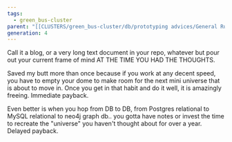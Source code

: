 ```yaml
---
tags:
  - green_bus-cluster
parent: "[[CLUSTERS/green_bus-cluster/db/prototyping advices/General Rules|General Rules]]"
generation: 4
---
```

Call it a blog, or a very long text document in your repo, whatever but pour out your current frame of mind AT THE TIME YOU HAD THE THOUGHTS.

Saved my butt more than once because if you work at any decent speed, you have to empty your dome to make room for the next mini universe that is about to move in. Once you get in that habit and do it well, it is amazingly freeing. Immediate payback.

Even better is when you hop from DB to DB, from Postgres relational to MySQL relational to neo4j graph db.. you gotta have notes or invest the time to recreate the "universe" you haven't thought about for over a year. Delayed payback.